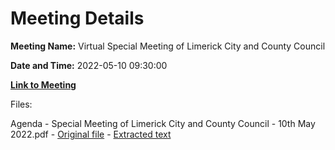 # Meeting Details

**Meeting Name:** Virtual Special Meeting of Limerick City and County Council

**Date and Time:** 2022-05-10 09:30:00

**[Link to Meeting](https://www.limerick.ie/council/whats-on/special-meeting-limerick-city-and-county-council-52)**

Files: 

Agenda - Special Meeting of Limerick City and County Council - 10th May 2022.pdf - [Original file](https://www.limerick.ie/sites/default/files/media/documents/2022-05/Agenda%20Special%20Meeting%2010.05.2022.pdf) - [Extracted text](./Agenda%20-%C2%A0Special%20Meeting%20of%20Limerick%20City%20and%20County%20Council%20-%2010th%20May%202022.md)

